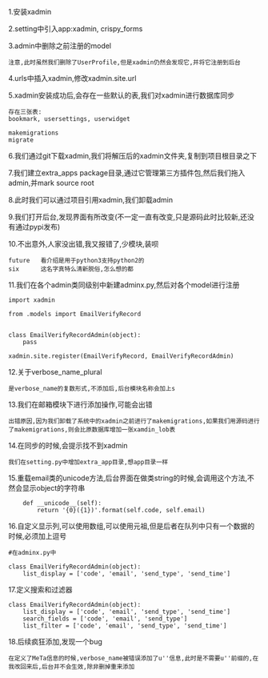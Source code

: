1.安装xadmin

2.setting中引入app:xadmin, crispy_forms

3.admin中删除之前注册的model

```
注意,此时虽然我们删除了UserProfile,但是xadmin仍然会发现它,并将它注册到后台
```

4.urls中插入xadmin,修改xadmin.site.url

5.xadmin安装成功后,会存在一些默认的表,我们对xadmin进行数据库同步

```
存在三张表:
bookmark, usersettings, userwidget

makemigrations
migrate
```

6.我们通过git下载xadmin,我们将解压后的xadmin文件夹,复制到项目根目录之下

7.我们建立extra_apps package目录,通过它管理第三方插件包,然后我们拖入admin,并mark source root

8.此时我们可以通过项目引用xadmin,我们卸载admin

9.我们打开后台,发现界面有所改变(不一定一直有改变,只是源码此时比较新,还没有通过pypi发布)

10.不出意外,人家没出错,我又报错了,少模块,装呗

```
future   看介绍是用于python3支持python2的
six      这名字真特么清新脱俗,怎么想的都
```

11.我们在各个admin类同级别中新建adminx.py,然后对各个model进行注册

```
import xadmin

from .models import EmailVerifyRecord


class EmailVerifyRecordAdmin(object):
    pass

xadmin.site.register(EmailVerifyRecord, EmailVerifyRecordAdmin)
```
12.关于verbose_name_plural

```
是verbose_name的复数形式,不添加后,后台模块名称会加上s
```
13.我们在邮箱模块下进行添加操作,可能会出错

```
出错原因,因为我们卸载了系统中的xadmin之前进行了makemigrations,如果我们用源码进行了makemigrations,则会比原数据库增加一张xamdin_lob表
```
14.在同步的时候,会提示找不到xadmin

```
我们在setting.py中增加extra_app目录,想app目录一样
```

15.重载email类的unicode方法,后台界面在做类string的时候,会调用这个方法,不然会显示object的字符串

```
    def __unicode__(self):
        return '{0}({1})'.format(self.code, self.email)
```
16.自定义显示列,可以使用数组,可以使用元祖,但是后者在队列中只有一个数据的时候,必须加上逗号

```
#在adminx.py中

class EmailVerifyRecordAdmin(object):
    list_display = ['code', 'email', 'send_type', 'send_time']
```
17.定义搜索和过滤器

```
class EmailVerifyRecordAdmin(object):
    list_display = ['code', 'email', 'send_type', 'send_time']
    search_fields = ['code', 'email', 'send_type']
    list_filter = ['code', 'email', 'send_type', 'send_time']
```

18.后续疯狂添加,发现一个bug

```
在定义了MeTa信息的时候,verbose_name被错误添加了u''信息,此时是不需要u''前缀的,在我改回来后,后台并不会生效,除非删掉重来添加
```





















